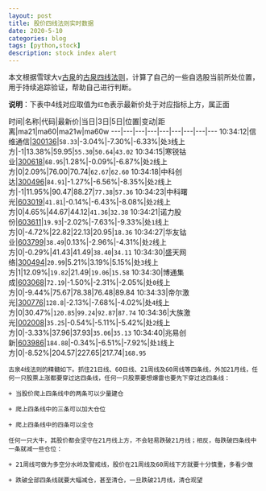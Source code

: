 ```yaml
---
layout: post
title: 股价四线法则实时数据
date: 2020-5-10
categories: blog
tags: [python,stock]
description: stock index alert
---
```



本文根据雪球大v[古泉](https://xueqiu.com/u/7148646888)的[古泉四线法则](https://xueqiu.com/7148646888/130498192)，计算了自己的一些自选股当前所处位置，用于持续追踪验证，帮助自己进行判断。

**说明**：下表中4线对应取值为`红色`表示最新价处于对应指标上方，属正面

时间|名称|代码|最新价|当日|3日|5日|位置|变动|距离|ma21|ma60|ma21w|ma60w
---|---|---|---|---|---|---|---|---
10:34:12|信维通信|[300136](https://xueqiu.com/S/SZ300136)|`58.33`|-3.04%|-7.30%|-6.33%|处`3`线上方|-1|13.38%|59.95|`55.30`|`50.64`|`43.02`
10:34:15|寒锐钴业|[300618](https://xueqiu.com/S/SZ300618)|`68.95`|1.28%|-0.09%|-6.87%|处`2`线上方|0|2.09%|76.00|70.74|`62.67`|`62.60`
10:34:18|中科创达|[300496](https://xueqiu.com/S/SZ300496)|`84.91`|-1.27%|-6.56%|-8.35%|处`2`线上方|-1|11.95%|90.47|88.27|`77.38`|`57.36`
10:34:23|中科曙光|[603019](https://xueqiu.com/S/SH603019)|`41.81`|-0.14%|-6.43%|-8.08%|处`2`线上方|0|4.65%|44.67|44.12|`41.36`|`32.38`
10:34:21|诺力股份|[603611](https://xueqiu.com/S/SH603611)|`19.93`|-2.02%|-7.63%|-9.33%|处`1`线上方|0|-4.72%|22.82|22.13|20.95|`18.36`
10:34:27|华友钴业|[603799](https://xueqiu.com/S/SH603799)|`38.49`|0.13%|-2.96%|-4.31%|处`2`线上方|0|-0.29%|41.43|41.49|`38.40`|`34.11`
10:34:30|盛天网络|[300494](https://xueqiu.com/S/SZ300494)|`20.99`|5.21%|3.19%|5.15%|处`3`线上方|1|12.09%|`19.82`|21.49|`19.06`|`15.58`
10:34:30|博通集成|[603068](https://xueqiu.com/S/SH603068)|`72.19`|-1.50%|-2.31%|-2.05%|处`0`线上方|0|-9.44%|75.67|78.38|76.48|89.84
10:34:33|帝尔激光|[300776](https://xueqiu.com/S/SZ300776)|`128.8`|-2.13%|-7.68%|-4.02%|处`4`线上方|0|30.47%|`120.85`|`99.24`|`92.87`|`87.74`
10:34:36|大族激光|[002008](https://xueqiu.com/S/SZ002008)|`35.25`|-0.54%|-5.11%|-5.42%|处`2`线上方|0|-3.33%|37.96|37.93|`35.06`|`35.13`
10:34:40|兆易创新|[603986](https://xueqiu.com/S/SH603986)|`184.88`|-0.34%|-6.51%|-7.92%|处`1`线上方|0|-8.52%|204.57|227.65|217.74|`168.95`

```
古泉4线法则的精髓如下。抓住21日线、60日线、21周线及60周线等四条线，外加21月线，任何一只股票上涨都要穿过这四条线，任何一只股票要想爆雷也要先下穿过这四条线：

+ 当股价爬上四条线中的两条可以少量建仓

+ 爬上四条线中的三条可以加大仓位

+ 爬上四条线中的四条可以全仓

任何一只大牛，其股价都会坚守在21月线上方，不会轻易跌破21月线；相反，每跌破四条线中一条就减一些仓位：

+ 21周线可做为多空分水岭及警戒线，股价在21周线及60周线下方就要十分慎重，多看少做

+ 跌破全部四条线就要大幅减仓，甚至清仓，一旦跌破21月线，清仓观望
```